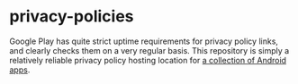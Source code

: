 # privacy-policies
Google Play has quite strict uptime requirements for privacy policy links, and clearly checks them on a very regular basis.
This repository is simply a relatively reliable privacy policy hosting location for [a collection of Android apps](https://play.google.com/store/apps/developer?id=Simon+Robinson).
